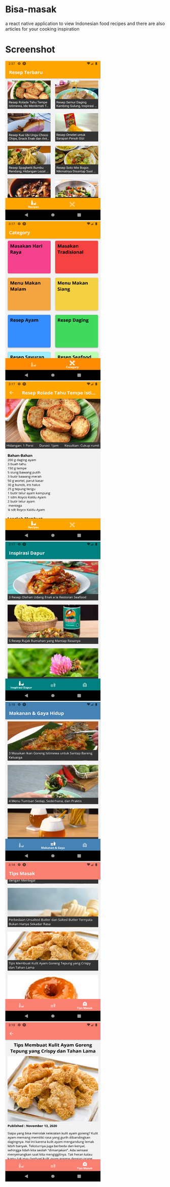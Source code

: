 # Bisa-masak
a react native application to view Indonesian food recipes and there are also articles for your cooking inspiration

# Screenshot
<img src="https://github.com/pepega90/Bisa-masak/blob/main/screenshot/Screenshot_1615017479.png" width="300" height="500" />
<img src="https://github.com/pepega90/Bisa-masak/blob/main/screenshot/Screenshot_1615018627.png" width="300" height="500" />
<img src="https://github.com/pepega90/Bisa-masak/blob/main/screenshot/Screenshot_1615018657.png" width="300" height="500" />
<img src="https://github.com/pepega90/Bisa-masak/blob/main/screenshot/Screenshot_1615018677.png" width="300" height="500" />
<img src="https://github.com/pepega90/Bisa-masak/blob/main/screenshot/Screenshot_1615018684.png" width="300" height="500" />
<img src="https://github.com/pepega90/Bisa-masak/blob/main/screenshot/Screenshot_1615018693.png" width="300" height="500" />
<img src="https://github.com/pepega90/Bisa-masak/blob/main/screenshot/Screenshot_1615018700.png" width="300" height="500" />




